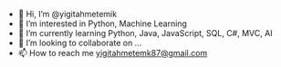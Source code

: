 - 👋 Hi, I’m @yigitahmetemik
- 👀 I’m interested in Python, Machine Learning
- 🌱 I’m currently learning Python, Java, JavaScript, SQL, C#, MVC, AI 
- 💞️ I’m looking to collaborate on ...
- 📫 How to reach me yigitahmetemk87@gmail.com

<!---
yigitahmetemik/yigitahmetemik is a ✨ special ✨ repository because its `README.md` (this file) appears on your GitHub profile.
You can click the Preview link to take a look at your changes.
--->
